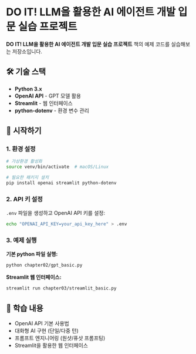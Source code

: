 # DO IT! LLM을 활용한 AI 에이전트 개발 입문 실습 프로젝트

**DO IT! LLM을 활용한 AI 에이전트 개발 입문 실습 프로젝트** 책의 예제 코드를 실습해보는 저장소입니다.

## 🛠️ 기술 스택

- **Python 3.x**
- **OpenAI API** - GPT 모델 활용
- **Streamlit** - 웹 인터페이스
- **python-dotenv** - 환경 변수 관리

## 🚀 시작하기

### 1. 환경 설정

```bash
# 가상환경 활성화
source venv/bin/activate  # macOS/Linux

# 필요한 패키지 설치
pip install openai streamlit python-dotenv
```

### 2. API 키 설정

`.env` 파일을 생성하고 OpenAI API 키를 설정:

```bash
echo "OPENAI_API_KEY=your_api_key_here" > .env
```

### 3. 예제 실행

**기본 python 파일 실행:**

```bash
python chapter02/gpt_basic.py
```

**Streamlit 웹 인터페이스:**

```bash
streamlit run chapter03/streamlit_basic.py
```

## 📖 학습 내용

- OpenAI API 기본 사용법
- 대화형 AI 구현 (단일/다중 턴)
- 프롬프트 엔지니어링 (원샷/퓨샷 프롬프팅)
- Streamlit을 활용한 웹 인터페이스

